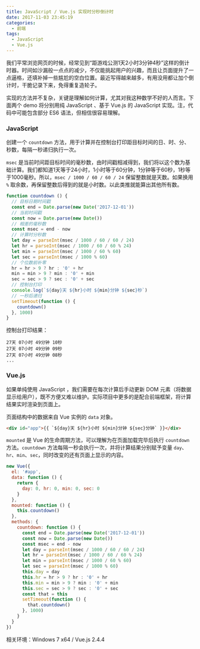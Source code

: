 ```yaml
---
title: JavaScript / Vue.js 实现时分秒倒计时
date: 2017-11-03 23:45:19
categories:
  - 前端
tags:
  - JavaScript
  - Vue.js
---
```


我们平常浏览网页的时候，经常见到“距游戏公测1天2小时3分钟4秒”这样的倒计时器。时间如沙漏般一点点的减少，不仅能挑起用户的兴趣，而且让页面提升了一点逼格，还填补掉一些尴尬的空白位置。最近写得越来越多，有用没用都让加个倒计时，干脆记录下来，免得重复造轮子。

<!-- more -->


实现的方法并不复杂，关键是理解如何计算，尤其对我这种数学不好的人而言。下面两个 demo 将分别用纯 JavaScript 、基于 Vue.js 的 JavaScript 实现。注，代码中可能包含部分 ES6 语法，但相信很容易理解。


### JavaScript

创建一个 `countdown` 方法，用于计算并在控制台打印距目标时间的日、时、分、秒数，每隔一秒递归执行一次。

`msec` 是当前时间距目标时间的毫秒数，由时间戳相减得到，我们将以这个数为基础计算。我们都知道1天等于24小时，1小时等于60分钟，1分钟等于60秒，1秒等于1000毫秒。所以，`msec / 1000 / 60 / 60 / 24` 保留整数就是天数。如果换用 `%` 取余数，再保留整数后得到的就是小时数。以此类推就能算出其他所有数。

``` js
function countdown () {
  // 目标日期时间戳
  const end = Date.parse(new Date('2017-12-01'))
  // 当前时间戳
  const now = Date.parse(new Date())
  // 相差的毫秒数
  const msec = end - now
  // 计算时分秒数
  let day = parseInt(msec / 1000 / 60 / 60 / 24)
  let hr = parseInt(msec / 1000 / 60 / 60 % 24)
  let min = parseInt(msec / 1000 / 60 % 60)
  let sec = parseInt(msec / 1000 % 60)
  // 个位数前补零
  hr = hr > 9 ? hr : '0' + hr
  min = min > 9 ? min : '0' + min
  sec = sec > 9 ? sec : '0' + sec
  // 控制台打印
  console.log(`${day}天 ${hr}小时 ${min}分钟 ${sec}秒`)
  // 一秒后递归
  setTimeout(function () {
    countdown()
  }, 1000)
}
```

控制台打印结果：

```
27天 07小时 49分钟 10秒
27天 07小时 49分钟 09秒
27天 07小时 49分钟 08秒
...
```

### Vue.js

如果单纯使用 JavaScript ，我们需要在每次计算后手动更新 DOM 元素（将数据显示给用户），既不方便又难以维护。实际项目中更多的是配合前端框架，将计算结果实时渲染到页面上。

页面结构中的数据来自 Vue 实例的 `data` 对象。

``` html
<div id="app">{{ `${day}天 ${hr}小时 ${min}分钟 ${sec}分钟` }}</div>
```

`mounted` 是 Vue 的生命周期方法，可以理解为在页面加载完毕后执行 `countdown` 方法。`countdown` 方法每隔一秒会执行一次，并将计算结果分别赋予变量 `day`、`hr`、`min`、`sec`，同时改变的还有页面上显示的内容。


``` js
new Vue({
  el: '#app',
  data: function () {
    return {
      day: 0, hr: 0, min: 0, sec: 0
    }
  },
  mounted: function () {
    this.countdown()
  },
  methods: {
    countdown: function () {
      const end = Date.parse(new Date('2017-12-01'))
      const now = Date.parse(new Date())
      const msec = end - now
      let day = parseInt(msec / 1000 / 60 / 60 / 24)
      let hr = parseInt(msec / 1000 / 60 / 60 % 24)
      let min = parseInt(msec / 1000 / 60 % 60)
      let sec = parseInt(msec / 1000 % 60)
      this.day = day
      this.hr = hr > 9 ? hr : '0' + hr
      this.min = min > 9 ? min : '0' + min
      this.sec = sec > 9 ? sec : '0' + sec
      const that = this
      setTimeout(function () {
        that.countdown()
      }, 1000)
    }
  }
})
```

相关环境：Windows 7 x64 / Vue.js 2.4.4